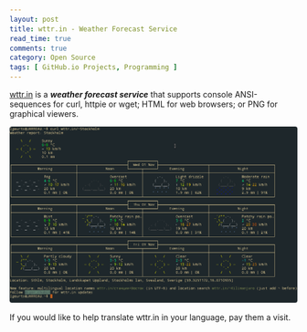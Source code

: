 ```yaml
---
layout: post
title: wttr.in - Weather Forecast Service
read_time: true  
comments: true
category: Open Source
tags: [ GitHub.io Projects, Programming ]
---
```


[wttr.in](https://github.com/chubin/wttr.in) is a ***weather forecast service*** that supports console ANSI-sequences for curl, httpie or wget; HTML for web browsers; or PNG for graphical viewers. 

![wttr.in](/assets/wttr.in.png)

If you would like to help translate wttr.in in your language, pay them a visit.

